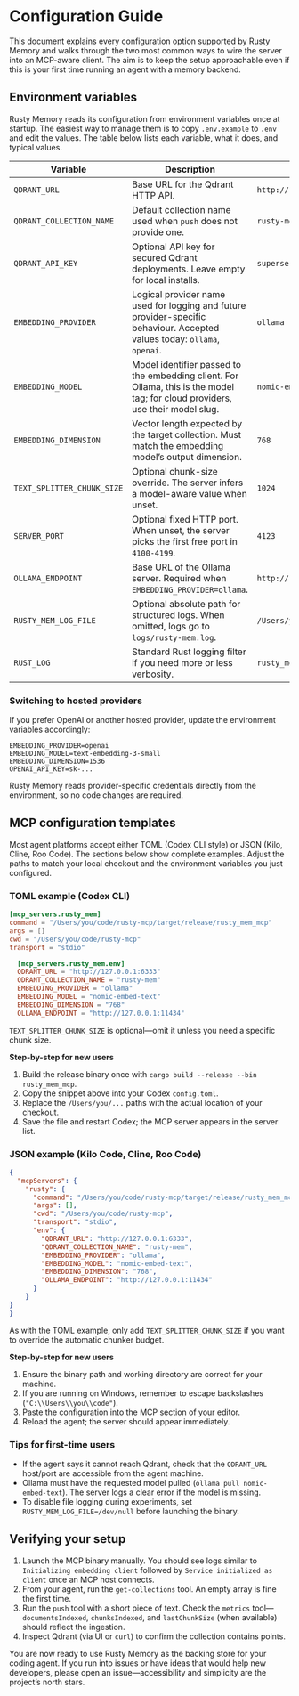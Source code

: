 # Configuration Guide

This document explains every configuration option supported by Rusty Memory and walks through the two most common ways to wire the server into an MCP-aware client. The aim is to keep the setup approachable even if this is your first time running an agent with a memory backend.

## Environment variables

Rusty Memory reads its configuration from environment variables once at startup. The easiest way to manage them is to copy `.env.example` to `.env` and edit the values. The table below lists each variable, what it does, and typical values.

| Variable                   | Description                                                                                                                    | Example                           |
| -------------------------- | ------------------------------------------------------------------------------------------------------------------------------ | --------------------------------- |
| `QDRANT_URL`               | Base URL for the Qdrant HTTP API.                                                                                              | `http://127.0.0.1:6333`           |
| `QDRANT_COLLECTION_NAME`   | Default collection name used when `push` does not provide one.                                                                 | `rusty-mem`                       |
| `QDRANT_API_KEY`           | Optional API key for secured Qdrant deployments. Leave empty for local installs.                                               | `supersecretapikey`               |
| `EMBEDDING_PROVIDER`       | Logical provider name used for logging and future provider-specific behaviour. Accepted values today: `ollama`, `openai`.      | `ollama`                          |
| `EMBEDDING_MODEL`          | Model identifier passed to the embedding client. For Ollama, this is the model tag; for cloud providers, use their model slug. | `nomic-embed-text`                |
| `EMBEDDING_DIMENSION`      | Vector length expected by the target collection. Must match the embedding model’s output dimension.                            | `768`                             |
| `TEXT_SPLITTER_CHUNK_SIZE` | Optional chunk-size override. The server infers a model-aware value when unset.                                                | `1024`                            |
| `SERVER_PORT`              | Optional fixed HTTP port. When unset, the server picks the first free port in `4100-4199`.                                     | `4123`                            |
| `OLLAMA_ENDPOINT`          | Base URL of the Ollama server. Required when `EMBEDDING_PROVIDER=ollama`.                                                      | `http://127.0.0.1:11434`          |
| `RUSTY_MEM_LOG_FILE`       | Optional absolute path for structured logs. When omitted, logs go to `logs/rusty-mem.log`.                                     | `/Users/you/rusty-mem.log`        |
| `RUST_LOG`                 | Standard Rust logging filter if you need more or less verbosity.                                                               | `rusty_mem=debug,tower_http=info` |

### Switching to hosted providers

If you prefer OpenAI or another hosted provider, update the environment variables accordingly:

```env
EMBEDDING_PROVIDER=openai
EMBEDDING_MODEL=text-embedding-3-small
EMBEDDING_DIMENSION=1536
OPENAI_API_KEY=sk-...
```

Rusty Memory reads provider-specific credentials directly from the environment, so no code changes are required.

## MCP configuration templates

Most agent platforms accept either TOML (Codex CLI style) or JSON (Kilo, Cline, Roo Code). The sections below show complete examples. Adjust the paths to match your local checkout and the environment variables you just configured.

### TOML example (Codex CLI)

```toml
[mcp_servers.rusty_mem]
command = "/Users/you/code/rusty-mcp/target/release/rusty_mem_mcp"
args = []
cwd = "/Users/you/code/rusty-mcp"
transport = "stdio"

  [mcp_servers.rusty_mem.env]
  QDRANT_URL = "http://127.0.0.1:6333"
  QDRANT_COLLECTION_NAME = "rusty-mem"
  EMBEDDING_PROVIDER = "ollama"
  EMBEDDING_MODEL = "nomic-embed-text"
  EMBEDDING_DIMENSION = "768"
  OLLAMA_ENDPOINT = "http://127.0.0.1:11434"
```

`TEXT_SPLITTER_CHUNK_SIZE` is optional—omit it unless you need a specific chunk size.

**Step-by-step for new users**

1. Build the release binary once with `cargo build --release --bin rusty_mem_mcp`.
2. Copy the snippet above into your Codex `config.toml`.
3. Replace the `/Users/you/...` paths with the actual location of your checkout.
4. Save the file and restart Codex; the MCP server appears in the server list.

### JSON example (Kilo Code, Cline, Roo Code)

```json
{
  "mcpServers": {
    "rusty": {
      "command": "/Users/you/code/rusty-mcp/target/release/rusty_mem_mcp",
      "args": [],
      "cwd": "/Users/you/code/rusty-mcp",
      "transport": "stdio",
      "env": {
        "QDRANT_URL": "http://127.0.0.1:6333",
        "QDRANT_COLLECTION_NAME": "rusty-mem",
        "EMBEDDING_PROVIDER": "ollama",
        "EMBEDDING_MODEL": "nomic-embed-text",
        "EMBEDDING_DIMENSION": "768",
        "OLLAMA_ENDPOINT": "http://127.0.0.1:11434"
      }
    }
}
}
```

As with the TOML example, only add `TEXT_SPLITTER_CHUNK_SIZE` if you want to override the automatic chunker budget.

**Step-by-step for new users**

1. Ensure the binary path and working directory are correct for your machine.
2. If you are running on Windows, remember to escape backslashes (`"C:\\Users\\you\\code"`).
3. Paste the configuration into the MCP section of your editor.
4. Reload the agent; the server should appear immediately.

### Tips for first-time users

- If the agent says it cannot reach Qdrant, check that the `QDRANT_URL` host/port are accessible from the agent machine.
- Ollama must have the requested model pulled (`ollama pull nomic-embed-text`). The server logs a clear error if the model is missing.
- To disable file logging during experiments, set `RUSTY_MEM_LOG_FILE=/dev/null` before launching the binary.

## Verifying your setup

1. Launch the MCP binary manually. You should see logs similar to `Initializing embedding client` followed by `Service initialized as client` once an MCP host connects.
2. From your agent, run the `get-collections` tool. An empty array is fine the first time.
3. Run the `push` tool with a short piece of text. Check the `metrics` tool—`documentsIndexed`, `chunksIndexed`, and `lastChunkSize` (when available) should reflect the ingestion.
4. Inspect Qdrant (via UI or `curl`) to confirm the collection contains points.

You are now ready to use Rusty Memory as the backing store for your coding agent. If you run into issues or have ideas that would help new developers, please open an issue—accessibility and simplicity are the project’s north stars.
